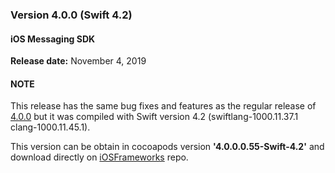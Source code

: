 ### Version 4.0.0 (Swift 4.2)
#### iOS Messaging SDK
**Release date:** November 4, 2019


#### NOTE
This release has the same bug fixes and features as the regular release of [4.0.0](mobile-app-messaging-sdk-for-ios-all-releases-regular-releases.html#ios-messaging-sdk---version-400) but it was compiled with Swift version 4.2 (swiftlang-1000.11.37.1 clang-1000.11.45.1).

This version can be obtain in cocoapods version **'4.0.0.0.55-Swift-4.2'** and download directly on [iOSFrameworks](https://github.com/LivePersonInc/iOSFrameworks/tree/4.0.0.0.55-Swift-4.2) repo.